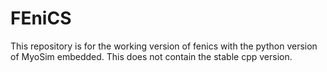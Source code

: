 # FEniCS
This repository is for the working version of fenics with the python version of MyoSim embedded. This does not contain the stable cpp version.
